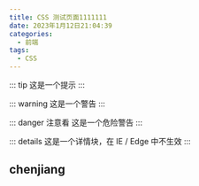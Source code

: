 ```yaml
---
title: CSS 测试页面1111111
date: 2023年1月12日21:04:39
categories:
  - 前端
tags:
  - CSS
---
```


<custom-header/>

::: tip
这是一个提示
:::

::: warning
这是一个警告
:::

::: danger 注意看
这是一个危险警告
:::

::: details
这是一个详情块，在 IE / Edge 中不生效
:::

## chenjiang
